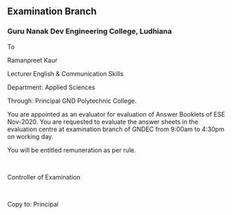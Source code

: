 ## Examination Branch

### Guru Nanak Dev Engineering College, Ludhiana


To

Ramanpreet Kaur

Lecturer English & Communication Skills

Department: Applied Sciences

Through: Principal GND Polytechnic College.

You are appointed as an evaluator for evaluation of Answer Booklets of ESE Nov-2020. You are requested to evaluate the answer sheets in the evaluation centre at examination branch of GNDEC from 9:00am to 4:30pm on working day. 

You will be entitled remuneration as per rule.

</br>

Controller of Examination

</br>

Copy to: Principal
